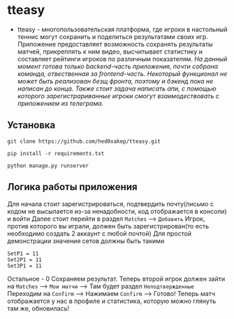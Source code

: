 # tteasy
* tteasy - многопользовательская платформа, где игроки в настольный теннис могут сохранить и поделиться результатами своих игр. Приложение предоставляет возможность сохранять результаты матчей, прикреплять к ним видео, высчитывает статистику и составляет рейтинги игроков по различным показателям. 
 *На данный момент готова только backend-часть приложения, почти собрана команда, отвественная за frontend-часть. Некоторый функционал не может быть реализован безщ фронта, поэтому и бэкенд пока не написан до конца. Также стоит задача написать апи, с помощью которого зарегистрариванные игроки смогут взаимодествовать с приложением из телеграма.*
 ## Установка
 `git clone https://github.com/hed0xakep/tteasy.git`
 
 `pip install -r requirements.txt`
 
 `python manage.py runserver`
 ## Логика работы приложения
Для начала стоит зарегистрироваться, подтвердить почту(письмо с кодом не высылается из-за ненадобности, код отображается в консоли) и войти
Далее стоит перейти в раздел `Matches` --> `Добавить` 
Игрок, против которого вы играли, должен быть зарегистрирован(то есть необходимо создать 2 аккаунт с любой почтой)
Для простой демонстрации значения сетов должны быть такими 
```
SetP1 = 11
Set2P1 = 11
Set3P1 = 11
```
Остальное - 0
Сохраняем результат. Теперь второй игрок должен зайти на `Matches` --> `Мои матчи` --> Там будет раздел `Неподтвержденные`
Переходим на `Confirm` --> Нажимаем `Confirm` --> Готово! Теперь матч отображается у нас в профиле и статистика, которую можно глянуть там же, обновилась!
